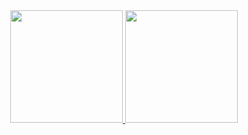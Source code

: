 <div align="center">
  <a href="https://github.com/arthurkarrer">  
    <img height="180em" src="https://github-readme-stats.vercel.app/api?username=arthurkarrer&show_icons=true&theme=bear&include_all_commits=true&count_private=true"/>
    <img height="180em" src="https://github-readme-stats.vercel.app/api/top-langs/?username=arthurkarrer&layout=compact&langs_count=7&theme=bear"/>
</div>
